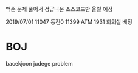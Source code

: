 백준 문제 풀어서 정답나온 소스코드만 올릴 예정

2019/07/01
 11047 동전0
 11399 ATM
 1931  회의실 배정

# BOJ
bacekjoon judege problem

